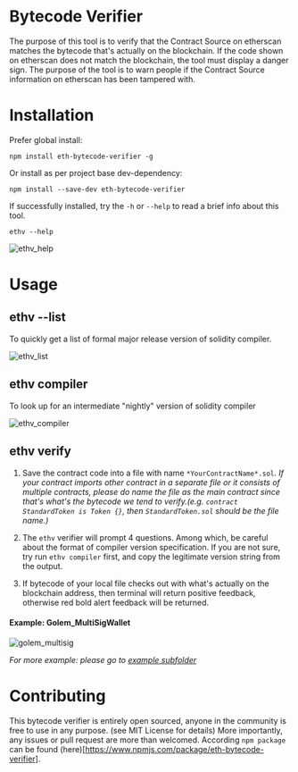 # Bytecode Verifier
The purpose of this tool is to verify that the Contract Source on etherscan matches the bytecode that's actually on the blockchain.  If the code shown on etherscan does not match the blockchain, the tool must display a danger sign.  The purpose of the tool is to warn people if the Contract Source information on etherscan has been tampered with.

# Installation
Prefer global install:
```shell
npm install eth-bytecode-verifier -g
```

Or install as per project base dev-dependency:
```shell
npm install --save-dev eth-bytecode-verifier
```

If successfully installed, try the `-h` or `--help` to read a brief info about this tool.
```shell
ethv --help
```
![ethv_help](../master/assets/ethv_help.png)

# Usage

## ethv --list

To quickly get a list of formal major release version of solidity compiler.

![ethv_list](../master/assets/ethv_list.png)

## ethv compiler

To look up for an intermediate "nightly" version of solidity compiler

![ethv_compiler](../master/assets/ethv_compiler.png)
## ethv verify

1. Save the contract code into a file with name `*YourContractName*.sol`.
 *If your contract imports other contract in a separate file or it consists of multiple contracts, please do name the file as the main contract since that's what's the bytecode we tend to verify.(e.g. `contract StandardToken is Token {}`, then `StandardToken.sol` should be the file name.)*

2. The `ethv` verifier will prompt 4 questions. Among which, be careful about the format of compiler version specification. If you are not sure, try run `ethv compiler` first, and copy the legitimate version string from the output.

3. If bytecode of your local file checks out with what's actually on the blockchain address, then terminal will return positive feedback, otherwise red bold alert feedback will be returned.

#### Example: Golem_MultiSigWallet
![golem_multisig](../master/example/GolemMultisig/ethv_golem_multisig.png)

*For more example: please go to [example subfolder](https://github.com/ConsenSys/bytecode-verifier/tree/master/example)*

# Contributing
This bytecode verifier is entirely open sourced, anyone in the community is free to use in any purpose. (see MIT License for details) More importantly, any issues or pull request are more than welcomed. According `npm package` can be found (here)[https://www.npmjs.com/package/eth-bytecode-verifier].
